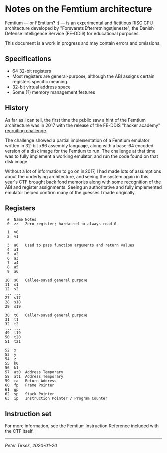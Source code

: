 # Notes on the Femtium architecture

Femtium — or FEmtium? :) — is an experimental and fictitious RISC CPU
architecture developed by "Forsvarets Efterretningstjeneste", the
Danish Defense Intelligence Service (FE-DDIS) for educational purposes.

This document is a work in progress and may contain errors and omissions.


## Specifications

* 64 32-bit registers
* Most registers are general-purpose, although the ABI assigns certain
  registers specific meaning.
* 32-bit virtual address space
* Some (?) memory management features


## History

As far as I can tell, the first time the public saw a hint of the Femtium
architecture was in 2017 with the release of the FE-DDIS "hacker academy"
[recruiting challenge](https://fe-ddis.dk/SiteCollectionImages/FE/grafik_og_billeder/3zone-billeder/hacker-opgave2017.bmp).

The challenge showed a partial implementation of a Femtium emulator written
in 32-bit x86 assembly language, along with a base-64 encoded version of a
disk image for the Femtium to run. The challenge at that time was to fully
implement a working emulator, and run the code found on that disk image.

Without a lot of information to go on in 2017, I had made lots of
assumptions about the underlying architecture, and seeing the system again
in this year's CTF brought back fond memories along with some recognition of
the ABI and register assignments. Seeing an authoritative and fully
implemented emulator helped confirm many of the guesses I made originally.


## Registers

```
 #  Name Notes
 0  zz   Zero register; hardwired to always read 0

 1  v0
 2  v1

 3  a0   Used to pass function arguments and return values
 4  a1
 5  a2
 6  a3
 7  a4
 8  a5
 9  a6

10  s0   Callee-saved general purpose
11  s1
12  s2
... ...
27  s17
28  s18
29  s19

30  t0   Caller-saved general purpose
31  t1
32  t2
... ...
49  t19
50  t20
51  t21

52  x
53  y
54  z
55  k0
56  k1
57  at0  Address Temporary
58  at1  Address Temporary
59  ra   Return Address
60  fp   Frame Pointer
61  gp
62  sp   Stack Pointer
63  ip   Instruction Pointer / Program Counter
```


## Instruction set

For more information, see the Femtium Instruction Reference included with
the CTF itself.


---
_Peter Tirsek, 2020-01-20_

